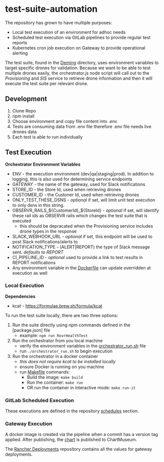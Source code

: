 # test-suite-automation

The repository has grown to have multiple purposes:

* Local test execution of an environment for adhoc needs
* Scheduled test execution via GitLab pipelines to provide regular test reports
* Kubernetes cron job execution on Gateway to provide operational alerting

The test suite, found in the [Deming](Deming/) directory, uses environment variables to target specific drones for validation.  Because we want to be able to test multiple drones easily, the orchestrator.js node script will call out to the *Provisioning* and *SIS* service to retrieve drone information and then it will execute the test suite per relevant drone.


## Development

1. Clone Repo
1. npm install
1. Choose environment and copy file content into .env
1. Tests are consuming data from .env file therefore .env file needs live drones data
1. Each test is able to run individually


## Test Execution


**Orchestrator Environment Variables**

* ENV - the execution environment (dev|qa|staging|prod).  In addition to logging, this is also used for determining service endpoints
* GATEWAY - the name of the gateway, used for Slack notifications
* STORE_ID - the Store Id, used when retrieving drones
* CUSTOMER_ID - the Custoner Id, used when retrieving drones
* ONLY_TEST_THESE_DSNS - *optional* if set, will limit unit test execution to only dsns in this string.
* OBSERVR_RAILS_${CustomerId}_${StoreId} - *optional* if set, will identify these rail ids as OBSERVR rails which changes the test suite that is executed
    * this should be depracated when the Provisioning service includes drone types in the response
* SLACK_WEBHOOK_URL - *optional* if set, this endpoint will be used to post Slack notifications/alerts to
* NOTIFICATION_TYPE - (ALERT|REPORT) the type of Slack message sent.  *defaults to REPORT*
* CI_PIPELINE_ID - *optional* used to provide a link to test results in REPORT notifications
* Any environment variable in the [Dockerfile](Dockerfile) can update overridden at execution as well


### Local Execution

**Dependencies**
* kcat - https://formulae.brew.sh/formula/kcat

To run the test suite locally, there are two three options:

1. Run the suite directly using npm commands defined in the [package.json] file
    * example: `npm run RovrHealthTest`
1. Run the orchestrator from you local machine
    * verify the environment variables in the [orchestrator_run.sh](orchestrator_run.sh) file
    * run `./orchestrator_run.sh` to begin execution
1. Run the orchestrator in a docker container
    * *this does not require kcat to be installed locally*
    * ensure Docker is running on you machine
    * run [Makefile](Makefile) commands:
        * Build the image: `make build `
        * Run the container: `make run`
        * OR run the container in interactive mode: `make run-it`


### GitLab Scheduled Execution

These executions are defined in the repository [schedules](https://gitlab.com/spacee/deming/rovr-proj/gateway/test-suite-automation/-/pipeline_schedules) section.



### Gateway Execution

A docker image is created via the pipeline when a commit has a version tag applied.  After publishing, the [chart](charts/) is published to ChartMuseum.

The [Rancher Deployments](https://gitlab.com/spacee/shared/rancher-deployments) repository contains all the values for gateway deployments.